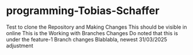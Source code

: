 # programming-Tobias-Schaffer
Test to clone the Repository and Making Changes
This should be visible in online
This is the Working with Branches Changes
Do noted that this is under the feature-1 Branch changes
Blablabla, newest 31/03/2025 adjustment